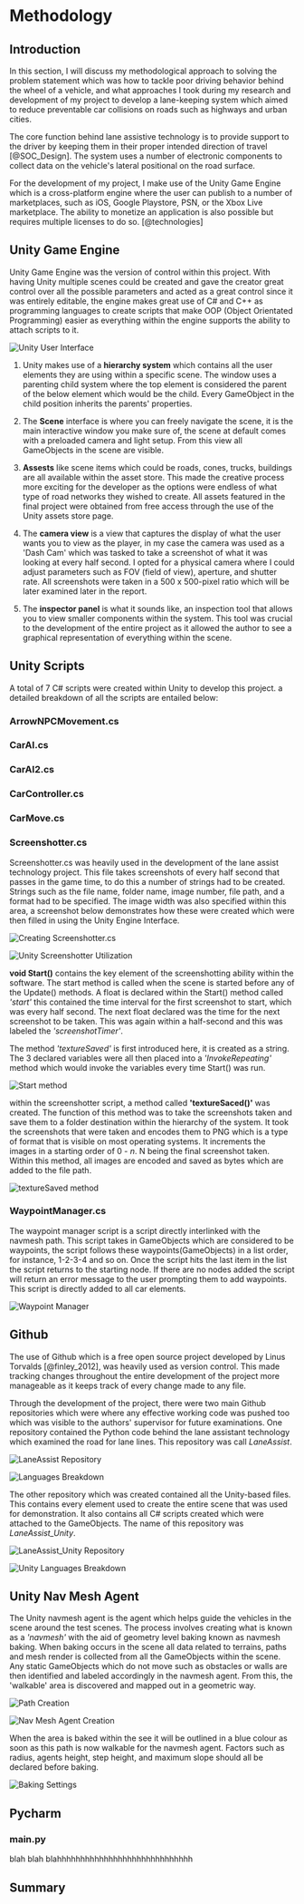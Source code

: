 # Methodology

## Introduction

In this section, I will discuss my methodological approach to solving the problem statement which was how to tackle poor driving behavior behind the wheel of a vehicle, and what approaches I took during my research and development of my project to develop a lane-keeping system which aimed to reduce preventable car collisions on roads such as highways and urban cities. 

The core function behind lane assistive technology is to provide support to the driver by keeping them in their proper intended direction of travel [@SOC_Design]. The system uses a number of electronic components to collect data on the vehicle's lateral positional on the road surface. 

For the development of my project, I make use of the Unity Game Engine which is a cross-platform engine where the user can publish to a number of marketplaces, such as iOS, Google Playstore, PSN, or the Xbox Live marketplace. The ability to monetize an application is also possible but requires multiple licenses to do so. [@technologies]

## Unity Game Engine
Unity Game Engine was the version of control within this project. With having Unity multiple scenes could be created and gave the creator great control over all the possible parameters and acted as a great control since it was entirely editable, the engine makes great use of C# and C++ as programming languages to create scripts that make OOP (Object Orientated Programming) easier as everything within the engine supports the ability to attach scripts to it. 

![Unity User Interface](03_figures/methodology/Unity_GUI.png)

1. Unity makes use of a **hierarchy system** which contains all the user elements they are using within a specific scene. The window uses a parenting child system where the top element is considered the parent of the below element which would be the child. Every GameObject in the child position inherits the parents' properties. 

2. The **Scene** interface is where you can freely navigate the scene, it is the main interactive window you make sure of, the scene at default comes with a preloaded camera and light setup. From this view all GameObjects in the scene are visible. 

3. **Assests** like scene items which could be roads, cones, trucks, buildings are all available within the asset store. This made the creative process more exciting for the developer as the options were endless of what type of road networks they wished to create. All assets featured in the final project were obtained from free access through the use of the Unity assets store page. 

4. The **camera view** is a view that captures the display of what the user wants you to view as the player, in my case the camera was used as a 'Dash Cam' which was tasked to take a screenshot of what it was looking at every half second. I opted for a physical camera where I could adjust parameters such as FOV (field of view), aperture, and shutter rate. All screenshots were taken in a 500 x 500-pixel ratio which will be later examined later in the report. 

5. The **inspector panel** is what it sounds like, an inspection tool that allows you to view smaller components within the system. This tool was crucial to the development of the entire project as it allowed the author to see a graphical representation of everything within the scene. 

## Unity Scripts

A total of 7 C# scripts were created within Unity to develop this project. a detailed breakdown of all the scripts are entailed below:

### ArrowNPCMovement.cs

### CarAI.cs

### CarAI2.cs

### CarController.cs

### CarMove.cs

### Screenshotter.cs

Screenshotter.cs was heavily used in the development of the lane assist technology project. This file takes screenshots of every half second that passes in the game time, to do this a number of strings had to be created. Strings such as the file name, folder name, image number, file path, and a format had to be specified. The image width was also specified within this area, a screenshot below demonstrates how these were created which were then filled in using the Unity Engine Interface.

![Creating Screenshotter.cs](03_figures/methodology/Screenshotter_Script.png)



![Unity Screenshotter Utilization](03_figures/methodology/Screenshotter_Unity.png)

**void Start()** contains the key element of the screenshotting ability within the software. The start method is called when the scene is started before any of the Update() methods. A float is declared within the Start() method called *'start'* this contained the time interval for the first screenshot to start, which was every half second. The next float declared was the time for the next screenshot to be taken. This was again within a half-second and this was labeled the *'screenshotTimer'*. 

The method *'textureSaved'* is first introduced here, it is created as a string. The 3 declared variables were all then placed into a *'InvokeRepeating'* method which would invoke the variables every time Start() was run. 

![Start method](03_figures/methodology/Start_Screenshotter.png)


within the screenshotter script, a method called **'textureSaced()'** was created. The function of this method was to take the screenshots taken and save them to a folder destination within the hierarchy of the system. It took the screenshots that were taken and encodes them to PNG which is a type of format that is visible on most operating systems. It increments the images in a starting order of 0 - *n*. N being the final screenshot taken. Within this method, all images are encoded and saved as bytes which are added to the file path. 

![textureSaved method](03_figures/methodology/textureSaved.png)


### WaypointManager.cs

The waypoint manager script is a script directly interlinked with the navmesh path. This script takes in GameObjects which are considered to be waypoints, the script follows these waypoints(GameObjects) in a list order, for instance, 1-2-3-4 and so on. Once the script hits the last item in the list the script returns to the starting node. If there are no nodes added the script will return an error message to the user prompting them to add waypoints. This script is directly added to all car elements. 

![Waypoint Manager](03_figures/methodology/waypoints.png)


## Github 
The use of Github which is a free open source project developed by Linus Torvalds [@finley_2012], was heavily used as version control. This made tracking changes throughout the entire development of the project more manageable as it keeps track of every change made to any file.

Through the development of the project, there were two main Github repositories which were where any effective working code was pushed too which was visible to the authors' supervisor for future examinations. One repository contained the Python code behind the lane assistant technology which examined the road for lane lines. This repository was call *LaneAssist*. 

![LaneAssist Repository](03_figures/methodology/LaneAssist.png)



![Languages Breakdown](03_figures/methodology/Breakdown.png)

The other repository which was created contained all the Unity-based files. This contains every element used to create the entire scene that was used for demonstration. It also contains all C# scripts created which were attached to the GameObjects. The name of this repository was *LaneAssist_Unity*.

![LaneAssist_Unity Repository](03_figures/methodology/Unity.png)



![Unity Languages Breakdown](03_figures/methodology/Unity_Breakdown.png)

## Unity Nav Mesh Agent

The Unity navmesh agent is the agent which helps guide the vehicles in the scene around the test scenes. The process involves creating what is known as a *'navmesh'* with the aid of geometry level baking known as navmesh baking. When baking occurs in the scene all data related to terrains, paths and mesh render is collected from all the GameObjects within the scene. Any static GameObjects which do not move such as obstacles or walls are then identified and labeled accordingly in the navmesh agent. From this, the 'walkable' area is discovered and mapped out in a geometric way.   

![Path Creation](03_figures/methodology/NavMesh.jpg)



![Nav Mesh Agent Creation](03_figures/methodology/NavMesh_Agent.png)

When the area is baked within the see it will be outlined in a blue colour as soon as this path is now walkable for the navmesh agent. Factors such as radius, agents height, step height, and maximum slope should all be declared before baking. 

![Baking Settings](03_figures/methodology/Baking.png)


## Pycharm 

### main.py

blah blah blahhhhhhhhhhhhhhhhhhhhhhhhhhhhh


## Summary

 